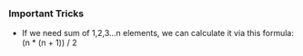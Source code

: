 ### Important Tricks

- If we need sum of 1,2,3...n elements, we can calculate it via this formula:
  (n \* (n + 1)) / 2
